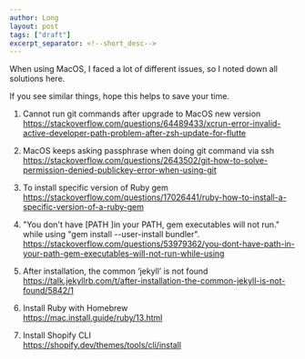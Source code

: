 ```yaml
---
author: Long
layout: post
tags: ["draft"]
excerpt_separator: <!--short_desc-->
---
```


When using MacOS, I faced a lot of different issues, so I noted down all solutions here. 
<!--short_desc-->

If you see similar things, hope this helps to save your time.

1. Cannot run git commands after upgrade to MacOS new version  
https://stackoverflow.com/questions/64489433/xcrun-error-invalid-active-developer-path-problem-after-zsh-update-for-flutte

2. MacOS keeps asking passphrase when doing git command via ssh
https://stackoverflow.com/questions/2643502/git-how-to-solve-permission-denied-publickey-error-when-using-git

3. To install specific version of Ruby gem  
https://stackoverflow.com/questions/17026441/ruby-how-to-install-a-specific-version-of-a-ruby-gem

4. "You don't have [PATH ]in your PATH, gem executables will not run." while using "gem install --user-install bundler".  
https://stackoverflow.com/questions/53979362/you-dont-have-path-in-your-path-gem-executables-will-not-run-while-using

5. After installation, the common ‘jekyll’ is not found  
https://talk.jekyllrb.com/t/after-installation-the-common-jekyll-is-not-found/5842/1

6. Install Ruby with Homebrew  
https://mac.install.guide/ruby/13.html

7. Install Shopify CLI  
https://shopify.dev/themes/tools/cli/install